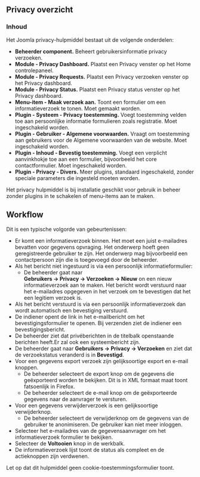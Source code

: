 <!-- Filename: Help4.x:Components_Privacy_Outline / Display title: Componenten - Privacy overzicht -->

## Privacy overzicht

### Inhoud

Het Joomla privacy-hulpmiddel bestaat uit de volgende onderdelen:

- **Beheerder component.** Beheert gebruikersinformatie privacy
  verzoeken.
- **Module - Privacy Dashboard.** Plaatst een Privacy venster op het
  Home controlepaneel.
- **Module - Privacy Requests.** Plaatst een Privacy verzoeken venster
  op het Privacy dashboard.
- **Module - Privacy Status.** Plaatst een Privacy status venster op het
  Privacy dashboard.
- **Menu-item - Maak verzoek aan.** Toont een formulier om een
  informatieverzoek te tonen. Moet gemaakt worden.
- **Plugin - Systeem - Privacy toestemming.** Voegt toestemming velden
  toe aan persoonlijke informatie formulieren zoals registratie. Moet
  ingeschakeld worden.
- **Plugin - Gebruiker - Algemene voorwaarden.** Vraagt om toestemming
  aan gebruikers voor de Algemene voorwaarden van de website. Moet
  ingeschakeld worden.
- **Plugin - Inhoud - Bevestig toestemming.** Voegt een verplicht
  aanvinkhokje toe aan een formulier, bijvoorbeeld het core
  contactformulier. Moet ingeschakeld worden.
- **Plugin - Privacy - Divers.** Meer plugins, standaard ingeschakeld,
  zonder speciale parameters die ingesteld moeten worden.

Het privacy hulpmiddel is bij installatie geschikt voor gebruik in
beheer zonder plugins in te schakelen of menu-items aan te maken.

## Workflow

Dit is een typische volgorde van gebeurtenissen:

- Er komt een informatieverzoek binnen. Het moet een juist e-mailadres
  bevatten voor gegevens opvraging. Het onderwerp hoeft geen
  geregistreerde gebruiker te zijn. Het onderwerp mag bijvoorbeeld een
  contactpersoon zijn die is toegevoegd door de beheerder.
- Als het bericht niet ingestuurd is via een persoonlijk
  informatieformulier:
  - De beheerder gaat naar
    **Gebruikers **→** Privacy **→** Verzoeken **→** Nieuw** on een
    nieuw informatieverzoek aan te maken. Het bericht wordt verstuurd
    naar het e-mailadres opgegeven in het verzoek om te bevestigen dat
    het een legitiem verzoek is.
- Als het bericht verstuurd is via een persoonlijk informatieverzoek dan
  wordt automatisch een bevestiging verstuurd.
- De indiener opent de link in het e-mailbericht om het
  bevestigingsformulier te openen. Bij verzenden ziet de indiener een
  bevestigingsbericht.
- De beheerder ziet dat privéberichten in de titelbalk openstaande
  berichten heeft.Er zal ook een systeembericht zijn.
- De beheerder gaat naar **Gebruikers **→** Privacy **→** Verzoeken** en
  ziet dat de verzoekstatus veranderd is in **Bevestigd**.
- Voor een gegevens export verzoek zijn gelijksoortige export en e-mail
  knoppen.
  - De beheerder selecteert de export knop om de gegevens die
    geëxporteerd worden te bekijken. Dit is in XML formaat maat toont
    fatsoenlijk in Firefox.
  - De beheerder selecteert de e-mail knop om de geëxporteerde gegevens
    naar de aanvrager te versturen.
- Voor een gegevens verwijderverzoek is een gelijksoortige
  verwijderknop.
  - De beheerder selecteert de verwijderknop om de gegevens van de
    gebruiker te anonimiseren. De gebruiker kan niet meer inloggen.
- Selecteer het e-mailadres van de gegevensaanvrager om het
  informatieverzoek formulier te bekijken.
- Selecteer de **Voltooien** knop in de werkbalk.
- De informatieverzoek lijst toont de status als compleet en de
  actieknoppen zijn verdwenen.

Let op dat dit hulpmiddel geen cookie-toestemmingsformulier toont.
